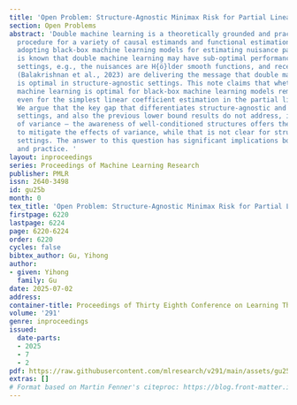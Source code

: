 ```yaml
---
title: 'Open Problem: Structure-Agnostic Minimax Risk for Partial Linear Model'
section: Open Problems
abstract: 'Double machine learning is a theoretically grounded and practically efficient
  procedure for a variety of causal estimands and functional estimation problems when
  adopting black-box machine learning models for estimating nuisance parameters. It
  is known that double machine learning may have sub-optimal performance in the structure-aware
  settings, e.g., the nuisances are H{ö}lder smooth functions, and recent articles
  (Balakrishnan et al., 2023) are delivering the message that double machine learning
  is optimal in structure-agnostic settings. This note claims that whether double
  machine learning is optimal for black-box machine learning models remains open,
  even for the simplest linear coefficient estimation in the partial linear model.
  We argue that the key gap that differentiates structure-agnostic and structure-aware
  settings, and also the previous lower bound results do not address, is the role
  of variance – the awareness of well-conditioned structures offers the possibility
  to mitigate the effects of variance, while that is not clear for structure-agnostic
  settings. The answer to this question has significant implications both in theory
  and practice. '
layout: inproceedings
series: Proceedings of Machine Learning Research
publisher: PMLR
issn: 2640-3498
id: gu25b
month: 0
tex_title: 'Open Problem: Structure-Agnostic Minimax Risk for Partial Linear Model'
firstpage: 6220
lastpage: 6224
page: 6220-6224
order: 6220
cycles: false
bibtex_author: Gu, Yihong
author:
- given: Yihong
  family: Gu
date: 2025-07-02
address:
container-title: Proceedings of Thirty Eighth Conference on Learning Theory
volume: '291'
genre: inproceedings
issued:
  date-parts:
  - 2025
  - 7
  - 2
pdf: https://raw.githubusercontent.com/mlresearch/v291/main/assets/gu25b/gu25b.pdf
extras: []
# Format based on Martin Fenner's citeproc: https://blog.front-matter.io/posts/citeproc-yaml-for-bibliographies/
---
```

